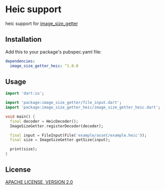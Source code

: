 # Heic support

heic support for [image_size_getter](https://pub.dev/packages/image_size_getter)

## Installation

Add this to your package's pubspec.yaml file:

```yaml
dependencies:
  image_size_getter_heic: ^1.0.0
```

## Usage

```dart
import 'dart:io';

import 'package:image_size_getter/file_input.dart';
import 'package:image_size_getter_heic/image_size_getter_heic.dart';

void main() {
  final decoder = HeicDecoder();
  ImageSizeGetter.registerDecoder(decoder);

  final input = FileInput(File('example/asset/example.heic'));
  final size = ImageSizeGetter.getSize(input);

  print(size);
}

```

## License

[APACHE LICENSE, VERSION 2.0](LICENSE)
